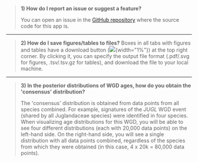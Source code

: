 


> **1) How do I report an issue or suggest a feature?**
>
> You can open an issue in the [GitHub repository](https://github.com/almeidasilvaf/AngioWGD) 
> where the source code for this app is.

----

> **2) How do I save figures/tables to files?**
> Boxes in all tabs with figures and tables have a download 
> button (![](https://raw.githubusercontent.com/FortAwesome/Font-Awesome/6.x/svgs/solid/download.svg){width="1%"})
> at the top right corner. By clicking it, you can specify the output file 
> format (.pdf/.svg for figures, .tsv/.tsv.gz for tables), and download the file
> to your local machine.

----

> **3) In the posterior distributions of WGD ages, how do you obtain the 'consensus' distribution?**
>
> The 'consensus' distribution is obtained from data points from all species combined.
> For example, signatures of the *JUGL* WGD event (shared by all Juglandaceae 
> species) were identified in four species. When visualizing age distributions
> for this WGD, you will be able to see four different distributions (each with 20,000 
> data points) on the left-hand side. On the right-hand side, you will see
> a single distribution with all data points combined, regardless of the species
> from which they were obtained (in this case, 4 x 20k = 80,000 data points).



